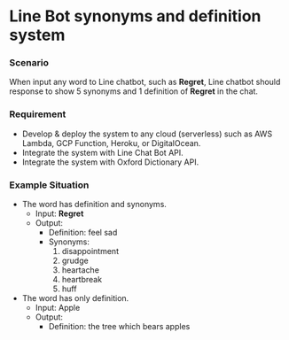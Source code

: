# Line Bot synonyms and definition system
### Scenario
When input any word to Line chatbot, such as **Regret**, Line chatbot should response to show 5 synonyms and 1 definition of **Regret** in the chat.
### Requirement
 - Develop & deploy the system to any cloud (serverless) such as AWS Lambda, GCP Function, Heroku, or DigitalOcean.
 - Integrate the system with Line Chat Bot API.
 - Integrate the system with Oxford Dictionary API. 
### Example Situation
- The word has definition and synonyms.
  - Input: **Regret**
  - Output:
    - Definition: feel sad
    - Synonyms:
      1. disappointment
      2. grudge
      3. heartache
      4. heartbreak
      5. huff
- The word has only definition.
  - Input: Apple
  - Output:
    - Definition: the tree which bears apples
